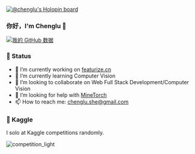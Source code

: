 [![@chenglu's Holopin board](https://holopin.me/chenglu)](https://holopin.io/@chenglu)

### 你好，I'm Chenglu 👋

[![我的 GitHub 数据](https://github-readme-stats.vercel.app/api?username=louis-she)]()

### 🦄 Status

- 🔭 I’m currently working on [featurize.cn](https://featurize.cn)
- 🌱 I’m currently learning Computer Vision
- 👯 I’m looking to collaborate on Web Full Stack Development/Computer Vision
- 🤔 I’m looking for help with [MineTorch](https://github.com/louis-she/minetorch)
- 📫 How to reach me: chenglu.she@gmail.com

### 🏁 Kaggle

I solo at Kaggle competitions randomly.

![competition_light](https://road-to-kaggle-grandmaster.vercel.app/api/badges/snaker/competition/light)

